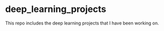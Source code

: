 # deep_learning_projects
This repo includes the deep learning projects that I have been working on.
